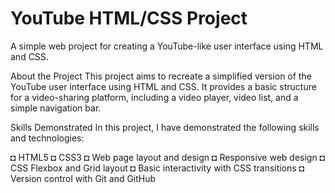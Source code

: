# YouTube HTML/CSS Project

A simple web project for creating a YouTube-like user interface using HTML and CSS.

About the Project
This project aims to recreate a simplified version of the YouTube user interface using HTML and CSS. It provides a basic structure for a video-sharing platform, including a video player, video list, and a simple navigation bar.


Skills Demonstrated
In this project, I have demonstrated the following skills and technologies:

◘ HTML5
◘ CSS3
◘ Web page layout and design
◘ Responsive web design
◘ CSS Flexbox and Grid layout
◘ Basic interactivity with CSS transitions
◘ Version control with Git and GitHub
